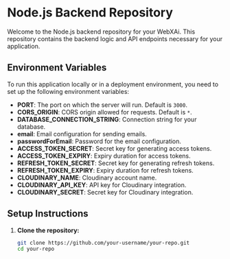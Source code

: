 # Node.js Backend Repository

Welcome to the Node.js backend repository for your WebXAi. This repository contains the backend logic and API endpoints necessary for your application.

## Environment Variables

To run this application locally or in a deployment environment, you need to set up the following environment variables:

- **PORT**: The port on which the server will run. Default is `3000`.
- **CORS_ORIGIN**: CORS origin allowed for requests. Default is `*`.
- **DATABASE_CONNECTION_STRING**: Connection string for your database.
- **email**: Email configuration for sending emails.
- **passwordForEmail**: Password for the email configuration.
- **ACCESS_TOKEN_SECRET**: Secret key for generating access tokens.
- **ACCESS_TOKEN_EXPIRY**: Expiry duration for access tokens.
- **REFRESH_TOKEN_SECRET**: Secret key for generating refresh tokens.
- **REFRESH_TOKEN_EXPIRY**: Expiry duration for refresh tokens.
- **CLOUDINARY_NAME**: Cloudinary account name.
- **CLOUDINARY_API_KEY**: API key for Cloudinary integration.
- **CLOUDINARY_SECRET**: Secret key for Cloudinary integration.

## Setup Instructions

1. **Clone the repository:**
   ```bash
   git clone https://github.com/your-username/your-repo.git
   cd your-repo
